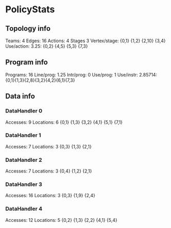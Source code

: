 # PolicyStats
## Topology info
Teams:		4
Edges:		16
Actions:	4
Stages		3
Vertex/stage:	{0,1} {1,2} {2,10} {3,4} 
Use/action:	3.25: {0,2} {4,5} {5,3} {7,3} 

## Program info
Programs:	16
Line/prog:	1.25
Intr/prog:	0
Use/prog:	1
Use/instr:	2.85714: {0,1}{1,3}{2,8}{3,2}{4,2}{6,1}{7,3}

## Data info

### DataHandler 0
Accesses:	9
Locations:	6
{0,1} {1,3} {3,2} {4,1} {5,1} {7,1} 

### DataHandler 1
Accesses:	7
Locations:	3
{0,3} {1,3} {2,1} 

### DataHandler 2
Accesses:	7
Locations:	3
{0,4} {1,2} {2,1} 

### DataHandler 3
Accesses:	16
Locations:	3
{0,3} {1,9} {2,4} 

### DataHandler 4
Accesses:	12
Locations:	5
{0,2} {1,3} {2,2} {4,1} {5,4} 